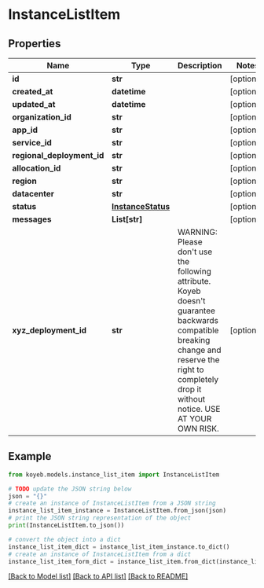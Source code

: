 # InstanceListItem


## Properties

Name | Type | Description | Notes
------------ | ------------- | ------------- | -------------
**id** | **str** |  | [optional] 
**created_at** | **datetime** |  | [optional] 
**updated_at** | **datetime** |  | [optional] 
**organization_id** | **str** |  | [optional] 
**app_id** | **str** |  | [optional] 
**service_id** | **str** |  | [optional] 
**regional_deployment_id** | **str** |  | [optional] 
**allocation_id** | **str** |  | [optional] 
**region** | **str** |  | [optional] 
**datacenter** | **str** |  | [optional] 
**status** | [**InstanceStatus**](InstanceStatus.md) |  | [optional] 
**messages** | **List[str]** |  | [optional] 
**xyz_deployment_id** | **str** | WARNING: Please don&#39;t use the following attribute. Koyeb doesn&#39;t guarantee backwards compatible breaking change and reserve the right to completely drop it without notice. USE AT YOUR OWN RISK. | [optional] 

## Example

```python
from koyeb.models.instance_list_item import InstanceListItem

# TODO update the JSON string below
json = "{}"
# create an instance of InstanceListItem from a JSON string
instance_list_item_instance = InstanceListItem.from_json(json)
# print the JSON string representation of the object
print(InstanceListItem.to_json())

# convert the object into a dict
instance_list_item_dict = instance_list_item_instance.to_dict()
# create an instance of InstanceListItem from a dict
instance_list_item_form_dict = instance_list_item.from_dict(instance_list_item_dict)
```
[[Back to Model list]](../README.md#documentation-for-models) [[Back to API list]](../README.md#documentation-for-api-endpoints) [[Back to README]](../README.md)



